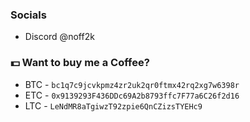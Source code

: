 <p>
	<h3>Socials</h3>
	<ul>
		<li>Discord @noff2k</li>
	</ul>
</p>
<p>
	<h3>💵 Want to buy me a Coffee?</h3>
	<ul>
		<li>BTC - <code>bc1q7c9jcvkpmz4zr2uk2qr0ftmx42rq2xg7w6398r</code></li>
		<li>ETC - <code>0x9139293F436DDc69A2b8793ffc7F77a6C26f2d16</code></li>
		<li>LTC - <code>LeNdMR8aTgiwzT92zpie6QnCZizsTYEHc9</code></li>
	</ul>
</p>
